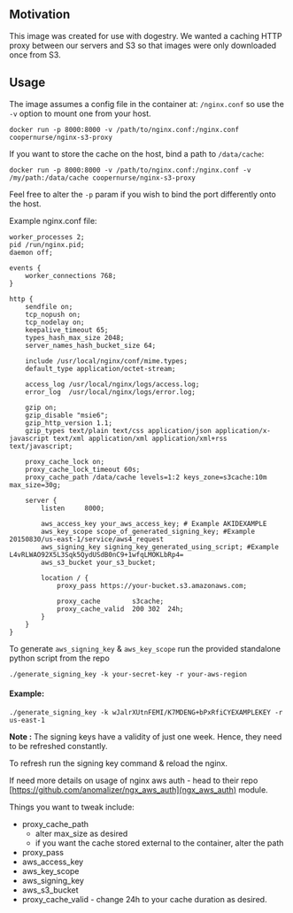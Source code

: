 
## Motivation

This image was created for use with dogestry. We wanted a caching HTTP proxy between our
servers and S3 so that images were only downloaded once from S3.

## Usage

The image assumes a config file in the container at: `/nginx.conf` so use the `-v` option to
mount one from your host.


```
docker run -p 8000:8000 -v /path/to/nginx.conf:/nginx.conf coopernurse/nginx-s3-proxy
```

If you want to store the cache on the host, bind a path to `/data/cache`:

```
docker run -p 8000:8000 -v /path/to/nginx.conf:/nginx.conf -v /my/path:/data/cache coopernurse/nginx-s3-proxy
```

Feel free to alter the `-p` param if you wish to bind the port differently onto the host.


Example nginx.conf file:

```
worker_processes 2;
pid /run/nginx.pid;
daemon off;

events {
	worker_connections 768;
}

http {
	sendfile on;
	tcp_nopush on;
	tcp_nodelay on;
	keepalive_timeout 65;
	types_hash_max_size 2048;
	server_names_hash_bucket_size 64;

	include /usr/local/nginx/conf/mime.types;
	default_type application/octet-stream;

	access_log /usr/local/nginx/logs/access.log;
	error_log  /usr/local/nginx/logs/error.log;

	gzip on;
	gzip_disable "msie6";
	gzip_http_version 1.1;
	gzip_types text/plain text/css application/json application/x-javascript text/xml application/xml application/xml+rss text/javascript;

    proxy_cache_lock on;
    proxy_cache_lock_timeout 60s;
    proxy_cache_path /data/cache levels=1:2 keys_zone=s3cache:10m max_size=30g;

    server {
        listen     8000;

        aws_access_key your_aws_access_key; # Example AKIDEXAMPLE
        aws_key_scope scope_of_generated_signing_key; #Example 20150830/us-east-1/service/aws4_request
        aws_signing_key signing_key_generated_using_script; #Example L4vRLWAO92X5L3Sqk5QydUSdB0nC9+1wfqLMOKLbRp4=
        aws_s3_bucket your_s3_bucket;

        location / {
            proxy_pass https://your-bucket.s3.amazonaws.com;

            proxy_cache        s3cache;
            proxy_cache_valid  200 302  24h;
        }
    }
}
```

To generate `aws_signing_key` & `aws_key_scope` run the provided standalone python script from the repo

```
./generate_signing_key -k your-secret-key -r your-aws-region
```

#### Example:
```
./generate_signing_key -k wJalrXUtnFEMI/K7MDENG+bPxRfiCYEXAMPLEKEY -r us-east-1
```

**Note :** The signing keys have a validity of just one week. Hence, they need to be refreshed constantly.

To refresh run the signing key command & reload the nginx.

If need more details on usage of nginx aws auth - head to their repo [https://github.com/anomalizer/ngx_aws_auth](ngx_aws_auth) module.


Things you want to tweak include:

* proxy_cache_path
  * alter max_size as desired
  * if you want the cache stored external to the container, alter the path
* proxy_pass
* aws_access_key
* aws_key_scope
* aws_signing_key
* aws_s3_bucket
* proxy_cache_valid - change 24h to your cache duration as desired.

